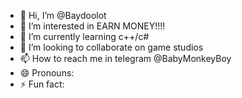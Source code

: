 - 👋 Hi, I’m @Baydoolot
- 👀 I’m interested in EARN MONEY!!!!
- 🌱 I’m currently learning c++/c#
- 💞️ I’m looking to collaborate on game studios
- 📫 How to reach me in telegram @BabyMonkeyBoy
- 😄 Pronouns: 
- ⚡ Fun fact: 

<!---
Baydoolot/Baydoolot is a ✨ special ✨ repository because its `README.md` (this file) appears on your GitHub profile.
You can click the Preview link to take a look at your changes.
--->
